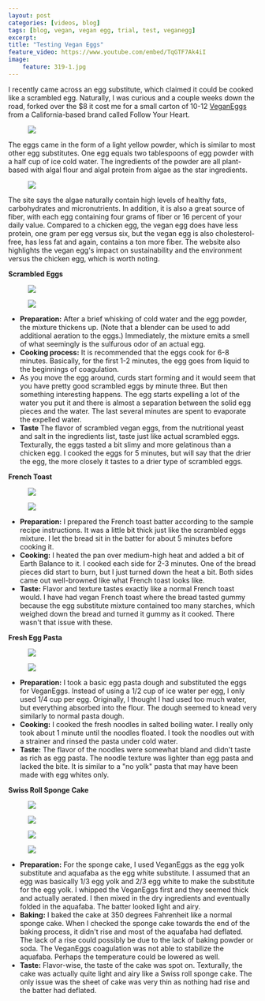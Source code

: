 ```yaml
---
layout: post
categories: [videos, blog]
tags: [blog, vegan, vegan egg, trial, test, veganegg]
excerpt: 
title: "Testing Vegan Eggs"
feature_video: https://www.youtube.com/embed/TqGTF7Ak4iI
image:
    feature: 319-1.jpg
---
```


I recently came across an egg substitute, which claimed it could be cooked like a scrambled egg.  Naturally, I was curious and a couple weeks down the road, forked over the $8 it cost me for a small carton of 10-12 [VeganEggs](https://followyourheart.com/veganegg/) from a California-based brand called Follow Your Heart.

<figure>
    <img src="/images/319-10.jpg">
</figure>

The eggs came in the form of a light yellow powder, which is similar to most other egg substitutes.  One egg equals two tablespoons of egg powder with a half cup of ice cold water.  The ingredients of the powder are all plant-based with algal flour and algal protein from algae as the star ingredients.  

<figure>
    <img src="/images/319-12.jpg">
</figure>

The site says the algae naturally contain high levels of healthy fats, carbohydrates and micronutrients.  In addition, it is also a great source of fiber, with each egg containing four grams of fiber or 16 percent of your daily value.  Compared to a chicken egg, the vegan egg does have less protein, one gram per egg versus six, but the vegan egg is also cholesterol-free, has less fat and again, contains a ton more fiber.  The website also highlights the vegan egg's impact on sustainability and the environment versus the chicken egg, which is worth noting.


__Scrambled Eggs__

<figure>
    <img src="/images/319-11.jpg">
</figure>

<figure>
    <img src="/images/319-2.jpg">
</figure>

- __Preparation:__ After a brief whisking of cold water and the egg powder, the mixture thickens up. (Note that a blender can be used to add additional aeration to the eggs.) Immediately, the mixture emits a smell of what seemingly is the sulfurous odor of an actual egg.
- __Cooking process:__ It is recommended that the eggs cook for 6-8 minutes. Basically, for the first 1-2 minutes, the egg goes from liquid to the beginnings of coagulation.  
- As you move the egg around, curds start forming and it would seem that you have pretty good scrambled eggs by minute three.  But then something interesting happens.  The egg starts expelling a lot of the water you put it and there is almost a separation between the solid egg pieces and the water.  The last several minutes are spent to evaporate the expelled water.
- __Taste__ The flavor of scrambled vegan eggs, from the nutritional yeast and salt in the ingredients list, taste just like actual scrambled eggs.  Texturally, the eggs tasted a bit slimy and more gelatinous than a chicken egg.  I cooked the eggs for 5 minutes, but will say that the drier the egg, the more closely it tastes to a drier type of scrambled eggs.

__French Toast__

<figure>
    <img src="/images/319-4.jpg">
</figure>

<figure>
    <img src="/images/319-3.jpg">
</figure>

- __Preparation:__ I prepared the French toast batter according to the sample recipe instructions.  It was a little bit thick just like the scrambled eggs mixture. I let the bread sit in the batter for about 5 minutes before cooking it.
- __Cooking:__ I heated the pan over medium-high heat and added a bit of Earth Balance to it.  I cooked each side for 2-3 minutes.  One of the bread pieces did start to burn, but I just turned down the heat a bit.  Both sides came out well-browned like what French toast looks like.
- __Taste:__ Flavor and texture tastes exactly like a normal French toast would. I have had vegan French toast where the bread tasted gummy because the egg substitute mixture contained too many starches, which weighed down the bread and turned it gummy as it cooked.  There wasn't that issue with these.

__Fresh Egg Pasta__

<figure>
    <img src="/images/319-5.jpg">
</figure>

<figure>
    <img src="/images/319-6.jpg">
</figure>

- __Preparation:__ I took a basic egg pasta dough and substituted the eggs for VeganEggs.  Instead of using a 1/2 cup of ice water per egg, I only used 1/4 cup per egg.  Originally, I thought I had used too much water, but everything absorbed into the flour.  The dough seemed to knead very similarly to normal pasta dough.
- __Cooking:__ I cooked the fresh noodles in salted boiling water.  I really only took about 1 minute until the noodles floated.  I took the noodles out with a strainer and rinsed the pasta under cold water.
- __Taste:__ The flavor of the noodles were somewhat bland and didn't taste as rich as egg pasta.  The noodle texture was lighter than egg pasta and lacked the bite.  It is similar to a "no yolk" pasta that may have been made with egg whites only.

__Swiss Roll Sponge Cake__

<figure>
    <img src="/images/319-14.jpg">
</figure>

<figure>
    <img src="/images/319-9.jpg">
</figure>

<figure>
    <img src="/images/319-15.jpg">
</figure>

<figure>
    <img src="/images/319-8.jpg">
</figure>

- __Preparation:__ For the sponge cake, I used VeganEggs as the egg yolk substitute and aquafaba as the egg white substitute.  I assumed that an egg was basically 1/3 egg yolk and 2/3 egg white to make the substitute for the egg yolk.  I whipped the VeganEggs first and they seemed thick and actually aerated.  I then mixed in the dry ingredients and eventually folded in the aquafaba.  The batter looked light and airy.
- __Baking:__ I baked the cake at 350 degrees Fahrenheit like a normal sponge cake.  When I checked the sponge cake towards the end of the baking process, it didn't rise and most of the aquafaba had deflated.  The lack of a rise could possibly be due to the lack of baking powder or soda.  The VeganEggs coagulation was not able to stabilize the aquafaba.  Perhaps the temperature could be lowered as well.
- __Taste:__ Flavor-wise, the taste of the cake was spot on.  Texturally, the cake was actually quite light and airy like a Swiss roll sponge cake.  The only issue was the sheet of cake was very thin as nothing had rise and the batter had deflated.

